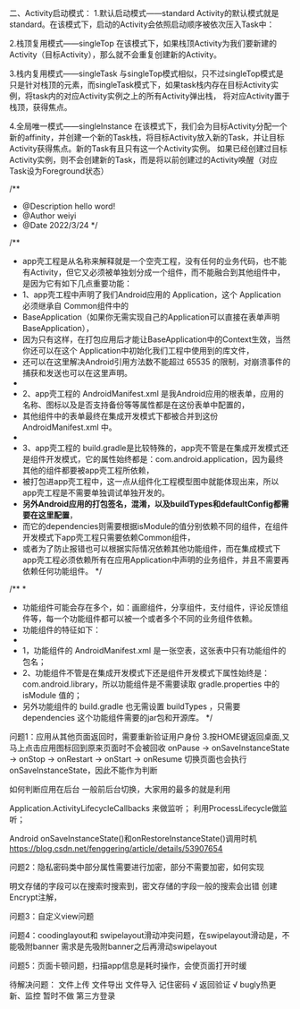 二、Activity启动模式：
1.默认启动模式——standard
Activity的默认模式就是standard。在该模式下，启动的Activity会依照启动顺序被依次压入Task中：

2.栈顶复用模式——singleTop
在该模式下，如果栈顶Activity为我们要新建的Activity（目标Activity），那么就不会重复创建新的Activity。

3.栈内复用模式——singleTask
与singleTop模式相似，只不过singleTop模式是只是针对栈顶的元素，而singleTask模式下，如果task栈内存在目标Activity实例，将task内的对应Activity实例之上的所有Activity弹出栈， 将对应Activity置于栈顶，获得焦点。

4.全局唯一模式——singleInstance
在该模式下，我们会为目标Activity分配一个新的affinity，并创建一个新的Task栈，将目标Activity放入新的Task，并让目标Activity获得焦点。新的Task有且只有这一个Activity实例。 如果已经创建过目标Activity实例，则不会创建新的Task，而是将以前创建过的Activity唤醒（对应Task设为Foreground状态）

/**
 * @Description hello word!
 * @Author weiyi
 * @Date 2022/3/24
 */

/**
 * app壳工程是从名称来解释就是一个空壳工程，没有任何的业务代码，也不能有Activity，但它又必须被单独划分成一个组件，而不能融合到其他组件中，是因为它有如下几点重要功能：
 * 1、app壳工程中声明了我们Android应用的 Application，这个 Application 必须继承自 Common组件中的
 * BaseApplication（如果你无需实现自己的Application可以直接在表单声明BaseApplication），
 * 因为只有这样，在打包应用后才能让BaseApplication中的Context生效，当然你还可以在这个 Application中初始化我们工程中使用到的库文件，
 * 还可以在这里解决Android引用方法数不能超过 65535 的限制，对崩溃事件的捕获和发送也可以在这里声明。
 *
 * 2、app壳工程的 AndroidManifest.xml 是我Android应用的根表单，应用的名称、图标以及是否支持备份等等属性都是在这份表单中配置的，
 * 其他组件中的表单最终在集成开发模式下都被合并到这份 AndroidManifest.xml 中。
 *
 * 3、app壳工程的 build.gradle是比较特殊的，app壳不管是在集成开发模式还是组件开发模式，它的属性始终都是：com.android.application，因为最终其他的组件都要被app壳工程所依赖，
 * 被打包进app壳工程中，这一点从组件化工程模型图中就能体现出来，所以app壳工程是不需要单独调试单独开发的。
 * **另外Android应用的打包签名，混淆，以及buildTypes和defaultConfig都需要在这里配置**，
 * 而它的dependencies则需要根据isModule的值分别依赖不同的组件，在组件开发模式下app壳工程只需要依赖Common组件，
 * 或者为了防止报错也可以根据实际情况依赖其他功能组件，而在集成模式下app壳工程必须依赖所有在应用Application中声明的业务组件，并且不需要再依赖任何功能组件。
 */

/**
 *
 * 功能组件可能会存在多个，如：画廊组件，分享组件，支付组件，评论反馈组件等，每一个功能组件都可以被一个或者多个不同的业务组件依赖。
 * 功能组件的特征如下：
 *
 * 1，功能组件的 AndroidManifest.xml 是一张空表，这张表中只有功能组件的包名；
 * 2、功能组件不管是在集成开发模式下还是组件开发模式下属性始终是： com.android.library，所以功能组件是不需要读取 gradle.properties 中的 isModule 值的；
 * 另外功能组件的 build.gradle 也无需设置 buildTypes ，只需要 dependencies 这个功能组件需要的jar包和开源库。
 */
   


问题1：应用从其他页面返回时，需要重新验证用户身份
3.按HOME键返回桌面,又马上点击应用图标回到原来页面时不会被回收
onPause -> onSaveInstanceState -> onStop -> onRestart -> onStart -> onResume
切换页面也会执行 onSaveInstanceState，因此不能作为判断

如何判断应用在后台
一般前后台切换，大家用的最多的就是利用

Application.ActivityLifecycleCallbacks 来做监听；
利用ProcessLifecycle做监听；

Android onSaveInstanceState()和onRestoreInstanceState()调用时机
https://blog.csdn.net/fenggering/article/details/53907654

问题2：隐私密码类中部分属性需要进行加密，部分不需要加密，如何实现

明文存储的字段可以在搜索时搜索到，密文存储的字段一般的搜索会出错
创建Encrypt注解，


问题3：自定义view问题


问题4：coodinglayout和 swipelayout滑动冲突问题，在swipelayout滑动是，不能吸附banner
需求是先吸附banner之后再滑动swipelayout

问题5：页面卡顿问题，扫描app信息是耗时操作，会使页面打开时缓

待解决问题：
文件上传
文件导出
文件导入
记住密码 √
返回验证 √
bugly热更新、监控   暂时不做
第三方登录